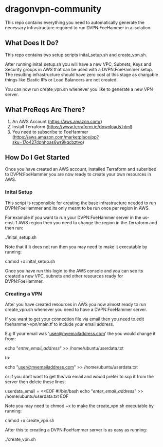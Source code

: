 # dragonvpn-community
This repo contains everything you need to automatically generate the necessary infrastructure required to run DVPN:FoeHammer in a isolation.


## What Does It Do? ##
This repo contains two setup scripts inital_setup.sh and create_vpn.sh.

After running inital_setup.sh you will have a new VPC, Subnets, Keys and Security groups in AWS that can be used with a DVPN:FoeHammer setup. The resulting infrastructure should have zero cost at this stage as chargable things like Elastic IPs or Load Balancers are not created.

You can now run create_vpn.sh whenever you like to generate a new VPN server.

## What PreReqs Are There? ##
1) An AWS Account (https://aws.amazon.com/)
2) Install Terraform (https://www.terraform.io/downloads.html)
3) You need to subscribe to FoeHammer (https://aws.amazon.com/marketplace/pp?sku=17o427dphhoas6wr9kqcbztvo)


## How Do I Get Started ##
Once you have created an AWS account, installed Terraform and subsribed to DVPN:FoeHammer you are now ready to create your own resources in AWS.

### Inital Setup ###
This script is responsible for creating the base infrastructure needed to run DVPN:FoeHammer and its only meant to be run once per region in AWS.

For example if you want to run your DVPN:FoeHammer server in the us-east-1 AWS region then you need to change the region in the Terraform and then run:

./inital_setup.sh

Note that if it does not run then you may need to make it executable by running:

chmod +x inital_setup.sh

Once you have run this login to the AWS console and you can see its created a new VPC, subnets and other resources ready for DVPN:FoeHammer.

### Creating a VPN ###
After you have created resources in AWS you now almost ready to run create_vpn.sh whenever you need to have a DVPN:FoeHammer server.

If you want to get your connection file via email then you need to edit foehammer-vpn/main.tf to include your email address.

E.g If your email was 'user@myemailaddress.com' the you would change it from:

echo "_enter_email_address_" >> /home/ubuntu/userdata.txt

to:

echo "user@myemailaddress.com" >> /home/ubuntu/userdata.txt

or if you dont want to get this via email and would prefer to scp it from the server then delete these lines:

userdata_email = <<EOF
#!/bin/bash
echo "_enter_email_address_" >> /home/ubuntu/userdata.txt
EOF

Note you may need to chmod +x to make the create_vpn.sh executable by running:

chmod +x create_vpn.sh

After this to creating a DVPN:FoeHammer server is as easy as running:

./create_vpn.sh
